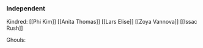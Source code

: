 ### Independent
Kindred:
[[Phi Kim]]
[[Anita Thomas]]
[[Lars Elise]]
[[Zoya Vannova]]
[[Issac Rush]]


Ghouls:


